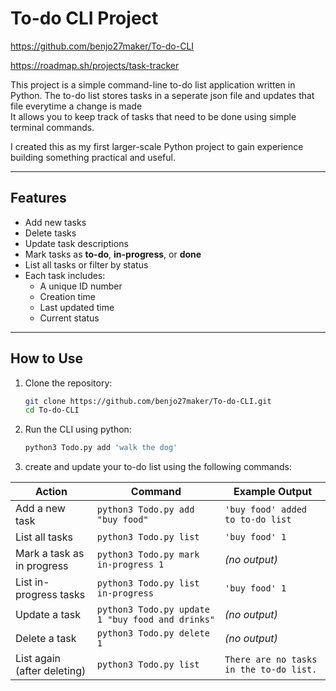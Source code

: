 # To-do CLI Project

https://github.com/benjo27maker/To-do-CLI

https://roadmap.sh/projects/task-tracker

This project is a simple command-line to-do list application written in Python. The to-do list stores tasks in a seperate json file and updates that file everytime a change is made  
It allows you to keep track of tasks that need to be done using simple terminal commands.

I created this as my first larger-scale Python project to gain experience building something practical and useful.

---

## Features

- Add new tasks  
- Delete tasks  
- Update task descriptions  
- Mark tasks as **to-do**, **in-progress**, or **done**  
- List all tasks or filter by status  
- Each task includes:
  - A unique ID number  
  - Creation time  
  - Last updated time  
  - Current status  

---

## How to Use

1. Clone the repository:

   ```bash
   git clone https://github.com/benjo27maker/To-do-CLI.git
   cd To-do-CLI

2. Run the CLI using python:

    ```bash
    python3 Todo.py add 'walk the dog'

3. create and update your to-do list using the following commands:

| Action | Command | Example Output |
|--------|----------|----------------|
| Add a new task | `python3 Todo.py add "buy food"` | `'buy food' added to to-do list` |
| List all tasks | `python3 Todo.py list` | `'buy food' 1` |
| Mark a task as in progress | `python3 Todo.py mark in-progress 1` | *(no output)* |
| List in-progress tasks | `python3 Todo.py list in-progress` | `'buy food' 1` |
| Update a task | `python3 Todo.py update 1 "buy food and drinks"` | *(no output)* |
| Delete a task | `python3 Todo.py delete 1` | *(no output)* |
| List again (after deleting) | `python3 Todo.py list` | `There are no tasks in the to-do list.` |



